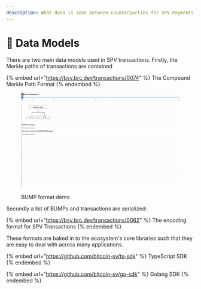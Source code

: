 ```yaml
---
description: What data is sent between counterparties for SPV Payments?
---
```


# 🤖 Data Models

There are two main data models used in SPV transactions. Firstly, the Merkle paths of transactions are contained

{% embed url="https://bsv.brc.dev/transactions/0074" %}
The Compound Merkle Path Format
{% endembed %}

<div data-full-width="true">

<figure><img src="../.gitbook/assets/ScreenRecording2024-01-16at5.31.29PM-ezgif.com-video-to-gif-converter.gif" alt=""><figcaption><p>BUMP format demo</p></figcaption></figure>

</div>

Secondly a list of BUMPs and transactions are serialized:

{% embed url="https://bsv.brc.dev/transactions/0062" %}
The encoding format for SPV Transactions
{% endembed %}

These formats are baked in to the ecosystem's core libraries such that they are easy to deal with across many applications.

{% embed url="https://github.com/bitcoin-sv/ts-sdk" %}
TypeScript SDK
{% endembed %}

{% embed url="https://github.com/bitcoin-sv/go-sdk" %}
Golang SDK
{% endembed %}
